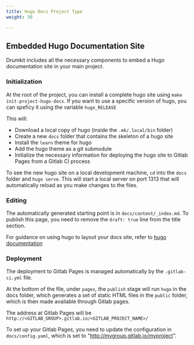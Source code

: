 ```yaml
---
title: Hugo Docs Project Type
weight: 30

---
```


## Embedded Hugo Documentation Site

Drumkit includes all the necessary components to embed a Hugo documentation site in your main project.

### Initialization
At the root of the project, you can install a complete hugo site using `make init-project-hugo-docs`.
If you want to use a specific version of hugo, you can speficy it using the variable `hugo_RELEASE`

This will:
- Download a local copy of hugo (inside the `.mk/.local/bin` folder)
- Create a new `docs` folder that contains the skeleton of a hugo site
- Install the `learn` theme for hugo
- Add the hugo theme as a git submodule
- Initialize the necessary information for deploying the hugo site to Gitlab Pages from a Gitlab CI process 

To see the new hugo site on a local development machine, `cd` into the `docs` folder and `hugo serve`. This will start a local server on port 1313 that will automatically reload as you make changes to the files.

### Editing

The automatically generated starting point is in `docs/content/_index.md`. To publish this page, you need to remove the `draft: true` line from the title section.

For guidance on using hugo to layout your docs site, refer to [hugo documentation](https://gohugo.io/getting-started/usage/)

### Deployment

The deployment to Gitlab Pages is managed automatically by the `.gitlab-ci.yml` file.

At the bottom of the file, under `pages`, the `publish` stage will run `hugo` in the docs folder, which generates a set of static HTML files in the `public` folder, which is then made available through Gitlab pages.

The address at Gitlab Pages will be `http://<GITLAB_GROUP>.gitlab.io/<GITLAB_PROJECT_NAME>/`

To set up your Gitlab Pages, you need to update the configuration in `docs/config.yaml`, which is set to "http://mygroup.gitlab.io/myproject". 
